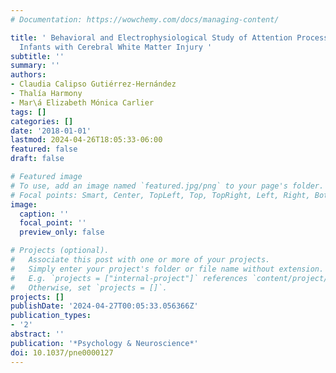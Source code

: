 ```yaml
---
# Documentation: https://wowchemy.com/docs/managing-content/

title: ' Behavioral and Electrophysiological Study of Attention Process in Preterm
  Infants with Cerebral White Matter Injury '
subtitle: ''
summary: ''
authors:
- Claudia Calipso Gutiérrez-Hernández
- Thalía Harmony
- Mar\á Elizabeth Mónica Carlier
tags: []
categories: []
date: '2018-01-01'
lastmod: 2024-04-26T18:05:33-06:00
featured: false
draft: false

# Featured image
# To use, add an image named `featured.jpg/png` to your page's folder.
# Focal points: Smart, Center, TopLeft, Top, TopRight, Left, Right, BottomLeft, Bottom, BottomRight.
image:
  caption: ''
  focal_point: ''
  preview_only: false

# Projects (optional).
#   Associate this post with one or more of your projects.
#   Simply enter your project's folder or file name without extension.
#   E.g. `projects = ["internal-project"]` references `content/project/deep-learning/index.md`.
#   Otherwise, set `projects = []`.
projects: []
publishDate: '2024-04-27T00:05:33.056366Z'
publication_types:
- '2'
abstract: ''
publication: '*Psychology & Neuroscience*'
doi: 10.1037/pne0000127
---
```

